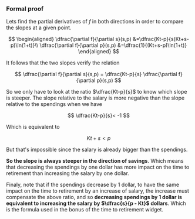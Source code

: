 ### Formal proof

Lets find the partial derivatives of $f$ in both directions in order to compare the slopes at a given point.

$$
\begin{aligned}
\dfrac{\partial f}{\partial s}(s,p)
  &=\dfrac{Kt-p}{s(Kt+s-p)\ln(1+t)}\\
\dfrac{\partial f}{\partial p}(s,p)
  &=\dfrac{1}{(Kt+s-p)\ln(1+t)}
\end{aligned}
$$

It follows that the two slopes verify the relation

$$
  \dfrac{\partial f}{\partial s}(s,p) = \dfrac{Kt-p}{s} \dfrac{\partial f}{\partial p}(s,p)
$$

So we only have to look at the ratio $\dfrac{Kt-p}{s}$ to know which slope is steeper. The slope relative to the salary is more negative than the slope relative to the spendings when we have

$$
  \dfrac{Kt-p}{s}< -1
$$

Which is equivalent to

$$
  Kt + s < p
$$

But that's impossible since the salary is already bigger than the spendings.

**So the slope is always steeper in the direction of savings**. Which means that decreasing the spendings by one dollar has more impact on the time to retirement than increasing the salary by one dollar.

Finaly, note that if the spendings decrease by 1 dollar, to have the same impact on the time to retirement by an increase of salary, the increase must compensate the above ratio, and so **decreasing spendings by 1 dollar is equivalent to increasing the salary by $\dfrac{s}{p - Kt}$ dollars**.
Which is the formula used in the bonus of the time to retirement widget.
